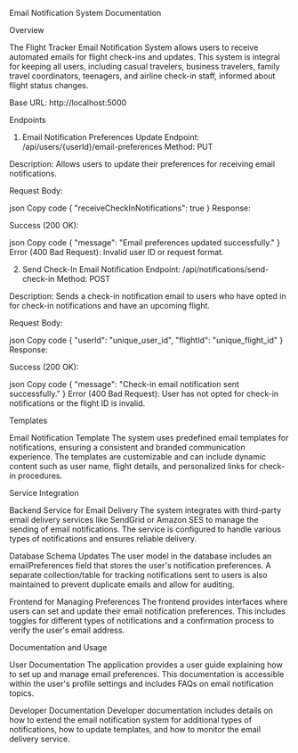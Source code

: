Email Notification System Documentation

Overview

The Flight Tracker Email Notification System allows users to receive automated emails for flight check-ins and updates. This system is integral for keeping all users, including casual travelers, business travelers, family travel coordinators, teenagers, and airline check-in staff, informed about flight status changes.

Base URL: http://localhost:5000

Endpoints

1. Email Notification Preferences Update
Endpoint: /api/users/{userId}/email-preferences
Method: PUT

Description: Allows users to update their preferences for receiving email notifications.

Request Body:

json
Copy code
{
  "receiveCheckInNotifications": true
}
Response:

Success (200 OK):

json
Copy code
{
  "message": "Email preferences updated successfully."
}
Error (400 Bad Request): Invalid user ID or request format.

2. Send Check-In Email Notification
Endpoint: /api/notifications/send-check-in
Method: POST

Description: Sends a check-in notification email to users who have opted in for check-in notifications and have an upcoming flight.

Request Body:

json
Copy code
{
  "userId": "unique_user_id",
  "flightId": "unique_flight_id"
}
Response:

Success (200 OK):

json
Copy code
{
  "message": "Check-in email notification sent successfully."
}
Error (400 Bad Request): User has not opted for check-in notifications or the flight ID is invalid.

Templates

Email Notification Template
The system uses predefined email templates for notifications, ensuring a consistent and branded communication experience. The templates are customizable and can include dynamic content such as user name, flight details, and personalized links for check-in procedures.

Service Integration

Backend Service for Email Delivery
The system integrates with third-party email delivery services like SendGrid or Amazon SES to manage the sending of email notifications. The service is configured to handle various types of notifications and ensures reliable delivery.

Database Schema Updates
The user model in the database includes an emailPreferences field that stores the user's notification preferences. A separate collection/table for tracking notifications sent to users is also maintained to prevent duplicate emails and allow for auditing.

Frontend for Managing Preferences
The frontend provides interfaces where users can set and update their email notification preferences. This includes toggles for different types of notifications and a confirmation process to verify the user's email address.

Documentation and Usage

User Documentation
The application provides a user guide explaining how to set up and manage email preferences. This documentation is accessible within the user's profile settings and includes FAQs on email notification topics.

Developer Documentation
Developer documentation includes details on how to extend the email notification system for additional types of notifications, how to update templates, and how to monitor the email delivery service.
